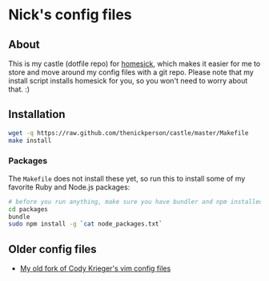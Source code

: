 # Nick's config files

## About
This is my castle (dotfile repo) for
[homesick](https://github.com/technicalpickles/homesick), which makes it easier for me
to store and move around my config files with a git repo. Please note that my
install script installs homesick for you, so you won't need to worry about
that. :)

## Installation
```bash
wget -q https://raw.github.com/thenickperson/castle/master/Makefile
make install
```

### Packages
The `Makefile` does not install these yet, so run this to install some of my
favorite Ruby and Node.js packages:

```bash
# before you run anything, make sure you have bundler and npm installed first
cd packages
bundle
sudo npm install -g `cat node_packages.txt`
```

## Older config files
- [My old fork of Cody Krieger's vim config files](https://github.com/thenickperson/dotvim-old)
